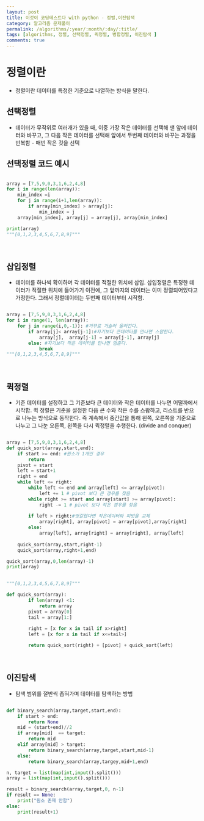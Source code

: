 ```yaml
---
layout: post
title: 이것이 코딩테스트다 with python - 정렬,이진탐색
category: 알고리즘 문제풀이
permalink: /algorithms/:year/:month/:day/:title/
tags: [algorithms, 정렬, 선택정렬, 퀵정렬, 병합정렬, 이진탐색 ]
comments: true
---
```


# 정렬이란

- 정렬이란 데이터를 특정한 기준으로 나열하는 방식을 말한다. 

## 선택정렬
- 데이터가 무작위로 여러개가 있을 때, 이중 가장 작은 데이터를 선택해 맨 앞에 데이터와 바꾸고, 그 다음 작은 데이터를 선택해 앞에서 두번쨰 데이터와 바꾸는 과정을 반복함 - 매번 작은 것을 선택 

## 선택정렬 코드 예시

```python

array = [7,5,9,0,3,1,6,2,4,8]
for i in range(len(array)):
    min_index =i
    for j in range(i+1,len(array)):
        if array[min_index] > array[j]:
            min_index = j
    array[min_index], array[j] = array[j], array[min_index]

print(array)
"""[0,1,2,3,4,5,6,7,8,9]"""


```
<br>

## 삽입정렬
- 데이터를 하나씩 확이하며 각 데이터를 적절한 위치에 삽입. 삽입정렬은 특정한 데이터가 적절한 위치에 들어가기 이전에, 그 앞까지의 데이터는 이미 정렬되어있다고 가정한다. 그래서 정렬데이터는 두번째 데이터부터 시작함. 

```python

array = [7,5,9,0,3,1,6,2,4,8]
for i in range(1, len(array)):
    for j in range(i,0,-1)): #거꾸로 거슬러 올라간다.
        if array[j]< array[j-1]:#자기보다 큰데이터를 만나면 스왑한다. 
            array[j],  array[j-1] = array[j-1], array[j]
        else: #자기보다 작은 데이터를 만나면 멈춘다.
            break 
"""[0,1,2,3,4,5,6,7,8,9]"""

```

<br>

## 퀵정렬
- 기준 데이터를 설정하고 그 기준보다 큰 데이터와 작은 데이터를 나누면 어떨까에서 시작함. 퀵 정렬은 기준을 설정한 다음 큰 수와 작은 수를 스왑하고, 리스트를 반으로 나누는 방식으로 동작한다. 즉 계속해서 중간값을 통해 왼쪽, 오른쪽을 기준으로 나누고 그 나눈 오른쪽, 왼쪽을 다시 퀵정렬을 수행한다. (divide and conquer)



```python

array = [7,5,9,0,3,1,6,2,4,8]
def quick_sort(array,start,end):
    if start >= end: #원소가 1개인 경우
        return 
    pivot = start
    left = start+1
    right = end
    while left <= right:
        while left <= end and array[left] <= array[pivot]:      
            left += 1 # pivot 보다 큰 경우를 찾음
        while right >= start and array[start] >= array[pivot]:      
            right -= 1 # pivot 보다 작은 경우를 찾음
        
        if left > right:#엇갈렸다면 작은데이터와 피벗을 교체
            array[right], array[pivot] = array[pivot],array[right]
        else:
            array[left], array[right] = array[right], array[left]
        
    quick_sort(array,start,right-1)
    quick_sort(array,right+1,end)

quick_sort(array,0,len(array)-1)
print(array)

     
"""[0,1,2,3,4,5,6,7,8,9]"""

def quick_sort(array):
        if len(array) <1:       
            return array
        pivot = array[0]
        tail = array[1:]
        
        right = [x for x in tail if x>right] 
        left = [x for x in tail if x<=tail>]

        return quick_sort(right) + [pivot] + quick_sort(left)
```

<br>

## 이진탐색
- 탐색 범위를 절반씩 좁혀가며 데이터를 탐색하는 방법

``` python

def binary_search(array,target,start,end):
	if start > end:
		return None
	mid = (start+end)//2
	if array[mid]  == target:
		return mid
	elif array[mid] > target:
		return binary_search(array,target,start,mid-1)
	else:
		return binary_search(array,targey,mid+1,end)

n, target = list(map(int,input().split()))
array = list(map(int,input().split()))

result = binary_search(array,target,0, n-1)
if result == None:
	print("원소 존재 안함")
else:
	print(result+1)
```